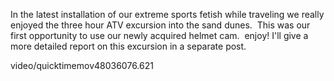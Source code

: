 <!--
.. title: SUV in the Dunes
.. date: 2012/06/30
.. slug: -13-in-the-latest-installation-of-our-extreme-sports-fetish-while-traveling-we-r
.. tags: 
.. link: 
.. description: 
-->



In the latest installation of our extreme sports fetish while traveling we really enjoyed the three hour ATV excursion into the sand dunes.  This was our first opportunity to use our newly acquired helmet cam.  enjoy!&#13;
I'll give a more detailed report on this excursion in a separate post.&#13;


video/quicktimemov48036076.621
